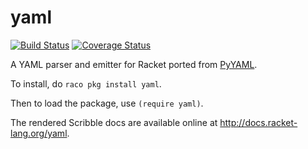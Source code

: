 yaml
====
[![Build Status](https://travis-ci.org/esilkensen/yaml.svg?branch=master)](https://travis-ci.org/esilkensen/yaml)
[![Coverage Status](https://codecov.io/gh/esilkensen/yaml/branch/master/graph/badge.svg)](https://codecov.io/gh/esilkensen/yaml)

A YAML parser and emitter for Racket ported from [PyYAML](http://pyyaml.org).

To install, do `raco pkg install yaml`.

Then to load the package, use `(require yaml)`.

The rendered Scribble docs are available online at http://docs.racket-lang.org/yaml.

